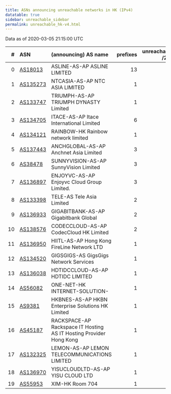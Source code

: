 ```yaml
---
title: ASNs announcing unreachable networks in HK (IPv4)
datatable: true
sidebar: unreachable_sidebar
permalink: unreachable_hk-v4.html
---
```


Data as of 2020-03-05 21:15:00 UTC


<div class="datatable-begin"></div>

|   # | ASN                                      | (announcing) AS name                                               |   prefixes |   unreachable /24s |
|----:|:-----------------------------------------|:-------------------------------------------------------------------|-----------:|-------------------:|
|   0 | [AS18013](unreachable_AS18013-v4.html)   | ASLINE-AS-AP ASLINE LIMITED                                        |         13 |                 49 |
|   1 | [AS135273](unreachable_AS135273-v4.html) | NTCASIA-AS-AP NTC ASIA LIMITED                                     |          1 |                 16 |
|   2 | [AS133747](unreachable_AS133747-v4.html) | TRIUMPH-AS-AP TRIUMPH DYNASTY Limited                              |          1 |                  8 |
|   3 | [AS134705](unreachable_AS134705-v4.html) | ITACE-AS-AP Itace International Limited                            |          6 |                  6 |
|   4 | [AS134121](unreachable_AS134121-v4.html) | RAINBOW-HK Rainbow network limited                                 |          1 |                  4 |
|   5 | [AS137443](unreachable_AS137443-v4.html) | ANCHGLOBAL-AS-AP Anchnet Asia Limited                              |          3 |                  3 |
|   6 | [AS38478](unreachable_AS38478-v4.html)   | SUNNYVISION-AS-AP SunnyVision Limited                              |          3 |                  3 |
|   7 | [AS136897](unreachable_AS136897-v4.html) | ENJOYVC-AS-AP Enjoyvc Cloud Group Limited.                         |          3 |                  3 |
|   8 | [AS133398](unreachable_AS133398-v4.html) | TELE-AS Tele Asia Limited                                          |          2 |                  2 |
|   9 | [AS136933](unreachable_AS136933-v4.html) | GIGABITBANK-AS-AP Gigabitbank Global                               |          2 |                  2 |
|  10 | [AS138576](unreachable_AS138576-v4.html) | CODECCLOUD-AS-AP CodecCloud HK Limited                             |          2 |                  2 |
|  11 | [AS136950](unreachable_AS136950-v4.html) | HIITL-AS-AP Hong Kong FireLine Network LTD                         |          1 |                  1 |
|  12 | [AS134520](unreachable_AS134520-v4.html) | GIGSGIGS-AS GigsGigs Network Services                              |          1 |                  1 |
|  13 | [AS136038](unreachable_AS136038-v4.html) | HDTIDCCLOUD-AS-AP HDTIDC LIMITED                                   |          1 |                  1 |
|  14 | [AS56082](unreachable_AS56082-v4.html)   | ONE-NET-HK INTERNET-SOLUTION-                                      |          1 |                  1 |
|  15 | [AS9381](unreachable_AS9381-v4.html)     | HKBNES-AS-AP HKBN Enterprise Solutions HK Limited                  |          1 |                  1 |
|  16 | [AS45187](unreachable_AS45187-v4.html)   | RACKSPACE-AP Rackspace IT Hosting AS IT Hosting Provider Hong Kong |          1 |                  1 |
|  17 | [AS132325](unreachable_AS132325-v4.html) | LEMON-AS-AP LEMON TELECOMMUNICATIONS LIMITED                       |          1 |                  1 |
|  18 | [AS136970](unreachable_AS136970-v4.html) | YISUCLOUDLTD-AS-AP YISU CLOUD LTD                                  |          1 |                  1 |
|  19 | [AS55953](unreachable_AS55953-v4.html)   | XIM-HK Room 704                                                    |          1 |                  1 |

<div class="datatable-end"></div>